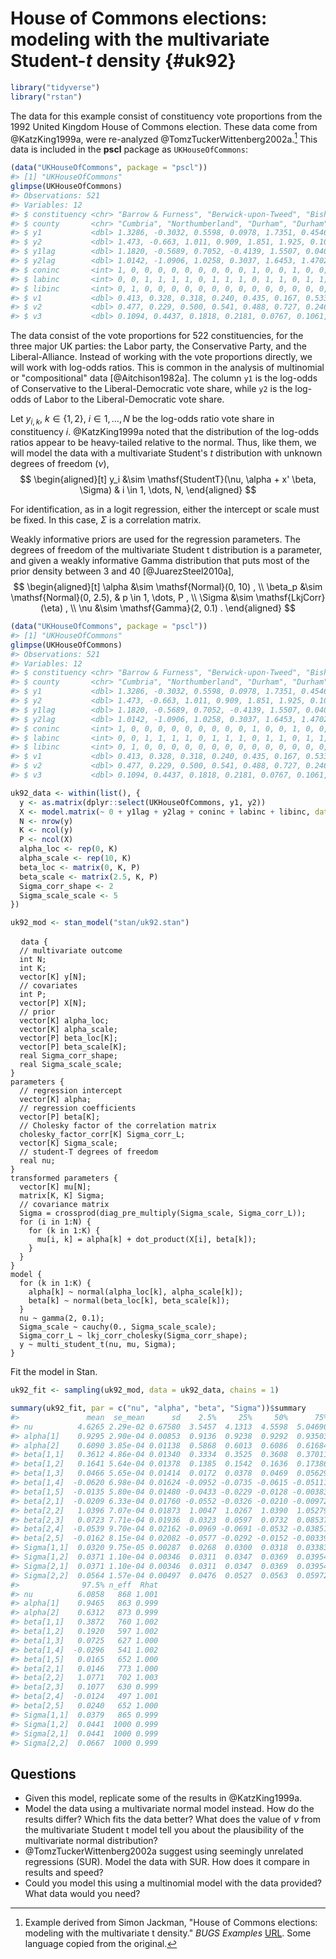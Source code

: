 
# House of Commons elections: modeling with the multivariate Student-$t$ density {#uk92}


```r
library("tidyverse")
library("rstan")
```

The data for this example consist of constituency vote proportions from the 1992 United Kingdom House of Commons election.
These data come from @KatzKing1999a, were re-analyzed @TomzTuckerWittenberg2002a.[^uk92-source]
This data is included in the **pscl** package as `UKHouseOfCommons`:

```r
(data("UKHouseOfCommons", package = "pscl"))
#> [1] "UKHouseOfCommons"
glimpse(UKHouseOfCommons)
#> Observations: 521
#> Variables: 12
#> $ constituency <chr> "Barrow & Furness", "Berwick-upon-Tweed", "Bishop...
#> $ county       <chr> "Cumbria", "Northumberland", "Durham", "Durham", ...
#> $ y1           <dbl> 1.3286, -0.3032, 0.5598, 0.0978, 1.7351, 0.4546, ...
#> $ y2           <dbl> 1.473, -0.663, 1.011, 0.909, 1.851, 1.925, 0.108,...
#> $ y1lag        <dbl> 1.1820, -0.5689, 0.7052, -0.4139, 1.5507, 0.0408,...
#> $ y2lag        <dbl> 1.0142, -1.0906, 1.0258, 0.3037, 1.6453, 1.4702, ...
#> $ coninc       <int> 1, 0, 0, 0, 0, 0, 0, 0, 0, 0, 1, 0, 0, 1, 0, 0, 0...
#> $ labinc       <int> 0, 0, 1, 1, 1, 1, 0, 1, 1, 1, 0, 1, 1, 0, 1, 1, 1...
#> $ libinc       <int> 0, 1, 0, 0, 0, 0, 0, 0, 0, 0, 0, 0, 0, 0, 0, 0, 0...
#> $ v1           <dbl> 0.413, 0.328, 0.318, 0.240, 0.435, 0.167, 0.533, ...
#> $ v2           <dbl> 0.477, 0.229, 0.500, 0.541, 0.488, 0.727, 0.246, ...
#> $ v3           <dbl> 0.1094, 0.4437, 0.1818, 0.2181, 0.0767, 0.1061, 0...
```

The data consist of the vote proportions for 522 constituencies, for the three major UK parties: the Labor party, the Conservative Party, and the Liberal-Alliance.
Instead of working with the vote proportions directly, we will work with log-odds ratios.
This is common in the analysis of multinomial or "compositional" data [@Aitchison1982a].
The column `y1` is the log-odds of Conservative to the Liberal-Democratic vote share, while `y2` is the log-odds of Labor to the Liberal-Democratic vote share.

Let $y_{i,k}$, $k \in \{1, 2\}$, $i \in 1, \dots, N$ be the log-odds ratio vote share in constituency $i$.
@KatzKing1999a noted that the distribution of the log-odds ratios appear to be heavy-tailed relative to the normal.
Thus, like them, we will model the data with a multivariate Student's $t$ distribution with unknown degrees of freedom ($\nu$),
$$
\begin{aligned}[t]
y_i &\sim \mathsf{StudentT}(\nu, \alpha + x' \beta, \Sigma) & i \in 1, \dots, N,
\end{aligned}
$$

For identification, as in a logit regression, either the intercept or scale must be fixed. In this case, $\Sigma$ is a correlation matrix.

Weakly informative priors are used for the regression parameters.
The degrees of freedom of the multivariate Student t distribution is a parameter, and given a weakly informative Gamma distribution that puts most of the prior density between 3 and 40 [@JuarezSteel2010a],
$$
\begin{aligned}[t]
\alpha &\sim  \mathsf{Normal}(0, 10) , \\
\beta_p &\sim \mathsf{Normal}(0, 2.5), & p \in 1, \dots, P , \\
\Sigma &\sim \mathsf{LkjCorr}(\eta) , \\
\nu &\sim \mathsf{Gamma}(2, 0.1) .
\end{aligned}
$$


```r
(data("UKHouseOfCommons", package = "pscl"))
#> [1] "UKHouseOfCommons"
glimpse(UKHouseOfCommons)
#> Observations: 521
#> Variables: 12
#> $ constituency <chr> "Barrow & Furness", "Berwick-upon-Tweed", "Bishop...
#> $ county       <chr> "Cumbria", "Northumberland", "Durham", "Durham", ...
#> $ y1           <dbl> 1.3286, -0.3032, 0.5598, 0.0978, 1.7351, 0.4546, ...
#> $ y2           <dbl> 1.473, -0.663, 1.011, 0.909, 1.851, 1.925, 0.108,...
#> $ y1lag        <dbl> 1.1820, -0.5689, 0.7052, -0.4139, 1.5507, 0.0408,...
#> $ y2lag        <dbl> 1.0142, -1.0906, 1.0258, 0.3037, 1.6453, 1.4702, ...
#> $ coninc       <int> 1, 0, 0, 0, 0, 0, 0, 0, 0, 0, 1, 0, 0, 1, 0, 0, 0...
#> $ labinc       <int> 0, 0, 1, 1, 1, 1, 0, 1, 1, 1, 0, 1, 1, 0, 1, 1, 1...
#> $ libinc       <int> 0, 1, 0, 0, 0, 0, 0, 0, 0, 0, 0, 0, 0, 0, 0, 0, 0...
#> $ v1           <dbl> 0.413, 0.328, 0.318, 0.240, 0.435, 0.167, 0.533, ...
#> $ v2           <dbl> 0.477, 0.229, 0.500, 0.541, 0.488, 0.727, 0.246, ...
#> $ v3           <dbl> 0.1094, 0.4437, 0.1818, 0.2181, 0.0767, 0.1061, 0...
```


```r
uk92_data <- within(list(), {
  y <- as.matrix(dplyr::select(UKHouseOfCommons, y1, y2))
  X <- model.matrix(~ 0 + y1lag + y2lag + coninc + labinc + libinc, data = UKHouseOfCommons) %>% scale()
  N <- nrow(y)
  K <- ncol(y)
  P <- ncol(X)
  alpha_loc <- rep(0, K)
  alpha_scale <- rep(10, K)
  beta_loc <- matrix(0, K, P)
  beta_scale <- matrix(2.5, K, P)
  Sigma_corr_shape <- 2
  Sigma_scale_scale <- 5
})
```


```r
uk92_mod <- stan_model("stan/uk92.stan")
```
<pre>
  <code class="stan">data {
  // multivariate outcome
  int<lower = 1> N;
  int<lower = 2> K;
  vector[K] y[N];
  // covariates
  int<lower = 0> P;
  vector[P] X[N];
  // prior
  vector[K] alpha_loc;
  vector<lower = 0.>[K] alpha_scale;
  vector[P] beta_loc[K];
  vector<lower = 0.>[P] beta_scale[K];
  real<lower = 0.> Sigma_corr_shape;
  real<lower = 0.> Sigma_scale_scale;
}
parameters {
  // regression intercept
  vector[K] alpha;
  // regression coefficients
  vector[P] beta[K];
  // Cholesky factor of the correlation matrix
  cholesky_factor_corr[K] Sigma_corr_L;
  vector<lower = 0.>[K] Sigma_scale;
  // student-T degrees of freedom
  real<lower = 2.> nu;
}
transformed parameters {
  vector[K] mu[N];
  matrix[K, K] Sigma;
  // covariance matrix
  Sigma = crossprod(diag_pre_multiply(Sigma_scale, Sigma_corr_L));
  for (i in 1:N) {
    for (k in 1:K) {
      mu[i, k] = alpha[k] + dot_product(X[i], beta[k]);
    }
  }
}
model {
  for (k in 1:K) {
    alpha[k] ~ normal(alpha_loc[k], alpha_scale[k]);
    beta[k] ~ normal(beta_loc[k], beta_scale[k]);
  }
  nu ~ gamma(2, 0.1);
  Sigma_scale ~ cauchy(0., Sigma_scale_scale);
  Sigma_corr_L ~ lkj_corr_cholesky(Sigma_corr_shape);
  y ~ multi_student_t(nu, mu, Sigma);
}</code>
</pre>

Fit the model in Stan.

```r
uk92_fit <- sampling(uk92_mod, data = uk92_data, chains = 1)
```

```r
summary(uk92_fit, par = c("nu", "alpha", "beta", "Sigma"))$summary
#>               mean  se_mean      sd    2.5%     25%     50%      75%
#> nu          4.6265 2.29e-02 0.67580  3.5457  4.1313  4.5598  5.04690
#> alpha[1]    0.9295 2.90e-04 0.00853  0.9136  0.9238  0.9292  0.93503
#> alpha[2]    0.6090 3.85e-04 0.01138  0.5868  0.6013  0.6086  0.61684
#> beta[1,1]   0.3612 4.86e-04 0.01340  0.3334  0.3525  0.3608  0.37011
#> beta[1,2]   0.1641 5.64e-04 0.01378  0.1385  0.1542  0.1636  0.17386
#> beta[1,3]   0.0466 5.65e-04 0.01414  0.0172  0.0378  0.0469  0.05629
#> beta[1,4]  -0.0620 6.98e-04 0.01624 -0.0952 -0.0735 -0.0615 -0.05111
#> beta[1,5]  -0.0135 5.80e-04 0.01480 -0.0433 -0.0229 -0.0128 -0.00383
#> beta[2,1]  -0.0209 6.33e-04 0.01760 -0.0552 -0.0326 -0.0210 -0.00972
#> beta[2,2]   1.0396 7.07e-04 0.01873  1.0047  1.0267  1.0390  1.05279
#> beta[2,3]   0.0723 7.71e-04 0.01936  0.0323  0.0597  0.0732  0.08537
#> beta[2,4]  -0.0539 9.70e-04 0.02162 -0.0969 -0.0691 -0.0532 -0.03851
#> beta[2,5]  -0.0162 8.15e-04 0.02082 -0.0577 -0.0292 -0.0152 -0.00339
#> Sigma[1,1]  0.0320 9.75e-05 0.00287  0.0268  0.0300  0.0318  0.03383
#> Sigma[1,2]  0.0371 1.10e-04 0.00346  0.0311  0.0347  0.0369  0.03954
#> Sigma[2,1]  0.0371 1.10e-04 0.00346  0.0311  0.0347  0.0369  0.03954
#> Sigma[2,2]  0.0564 1.57e-04 0.00497  0.0476  0.0527  0.0563  0.05972
#>              97.5% n_eff  Rhat
#> nu          6.0858   868 1.001
#> alpha[1]    0.9465   863 0.999
#> alpha[2]    0.6312   873 0.999
#> beta[1,1]   0.3872   760 1.002
#> beta[1,2]   0.1920   597 1.002
#> beta[1,3]   0.0725   627 1.000
#> beta[1,4]  -0.0296   541 1.002
#> beta[1,5]   0.0165   652 1.000
#> beta[2,1]   0.0146   773 1.000
#> beta[2,2]   1.0771   702 1.003
#> beta[2,3]   0.1077   630 0.999
#> beta[2,4]  -0.0124   497 1.001
#> beta[2,5]   0.0240   652 1.000
#> Sigma[1,1]  0.0379   865 0.999
#> Sigma[1,2]  0.0441  1000 0.999
#> Sigma[2,1]  0.0441  1000 0.999
#> Sigma[2,2]  0.0667  1000 0.999
```

## Questions

-   Given this model, replicate some of the results in @KatzKing1999a.
-   Model the data using a multivariate normal model instead. How do the results differ? Which fits the data better? What does the value of $\nu$ from the multivariate Student t model tell you about the plausibility of the multivariate normal distribution?
-   @TomzTuckerWittenberg2002a suggest using seemingly unrelated regressions (SUR). Model the data with SUR. How does it compare in results and speed?
-   Could you model this using a multinomial model with the data provided? What data would you need?

[^uk92-source]: Example derived from Simon Jackman, "House of Commons elections: modeling with the multivariate t density." *BUGS Examples* [URL](https://web-beta.archive.org/web/20070724034125/http://jackman.stanford.edu/mcmc/92.odc). Some language copied from the original.

